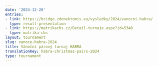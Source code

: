 ```yaml
---
date: '2024-12-20'
entries:
- link: https://bridge.zdenektomis.eu/vysledky/2024/vanocni-habra/
  type: result-presentation
- link: https://matrikacbs.cz/Detail-turnaje.aspx?id=5340
  type: matrika-cbs
layout: tournament
slug: vanoce-habra-2024
title: Vánoční párový turnaj HABRA
translationKey: habra-christmas-pairs-2024
type: tournament
---
```


